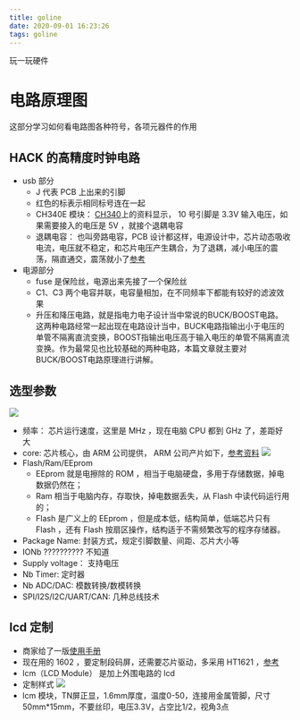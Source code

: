 ```yaml
---
title: goline
date: 2020-09-01 16:23:26
tags: goline
---
```


玩一玩硬件

# 电路原理图

这部分学习如何看电路图各种符号，各项元器件的作用

## HACK 的高精度时钟电路

* usb 部分
    * J 代表 PCB 上出来的引脚
    * 红色的标表示相同标号连在一起
    * CH340E 模块： [CH340](https://www.st.com/content/st_com/zh/search.html#q=stm32-t=products-page=1)上的资料显示， 10 号引脚是 3.3V 输入电压，如果需要接入的电压是 5V ，就接个退耦电容
    * 退耦电容： 也叫旁路电容，PCB 设计都这样，电源设计中，芯片动态吸收电流，电压就不稳定，和芯片电压产生耦合，为了退耦，减小电压的震荡，隔直通交，震荡就小了[参考](https://zhuanlan.zhihu.com/p/98971581)
* 电源部分
    * fuse 是保险丝，电源出来先接了一个保险丝
    * C1、C3 两个电容并联，电容量相加，在不同频率下都能有较好的滤波效果
    * 升压和降压电路，就是指电力电子设计当中常说的BUCK/BOOST电路。这两种电路经常一起出现在电路设计当中，BUCK电路指输出小于电压的单管不隔离直流变换，BOOST指输出电压高于输入电压的单管不隔离直流变换。作为最常见也比较基础的两种电路，本篇文章就主要对BUCK/BOOST电路原理进行讲解。

## 选型参数

![](/public/images/goline1.jpg)
* 频率： 芯片运行速度，这里是 MHz ，现在电脑 CPU 都到 GHz 了，差距好大
* core: 芯片核心，由 ARM 公司提供， ARM 公司产片如下，[参考资料](https://www.zhihu.com/question/296178433/answer/692275926)
![](/public/images/goline2.jpg)
* Flash/Ram/EEprom
    * EEprom 就是电擦除的 ROM ，相当于电脑硬盘，多用于存储数据，掉电数据仍然在；
    * Ram 相当于电脑内存，存取快，掉电数据丢失，从 Flash 中读代码运行用的；
    * Flash 是广义上的 EEprom ，但是成本低，结构简单，低端芯片只有 Flash ，还有 Flash 按扇区操作，结构适于不需频繁改写的程序存储器。
* Package Name: 封装方式，规定引脚数量、间距、芯片大小等
* IONb ?????????? 不知道
* Supply voltage： 支持电压
* Nb Timer: 定时器
* Nb ADC/DAC: 模数转换/数模转换
* SPI/I2S/I2C/UART/CAN: 几种总线技术

## lcd 定制
* 商家给了一版[使用手册](/public/assets/lcdBook.pdf)
* 现在用的 1602 ，要定制段码屏，还需要芯片驱动，多采用 HT1621 ，[参考](https://zhuanlan.zhihu.com/p/39236310)
* lcm（LCD Module） 是加上外围电路的 lcd
* 定制样式 ![](/public/images/goline3.jpg)
* lcm 模块，TN屏正显，1.6mm厚度，温度0-50，连接用金属管脚，尺寸50mm*15mm，不要丝印，电压3.3V，占空比1/2，视角3点
